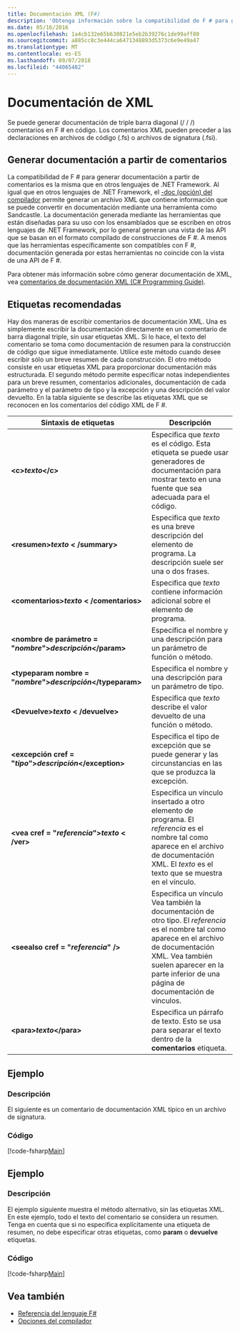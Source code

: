 ```yaml
---
title: Documentación XML (F#)
description: 'Obtenga información sobre la compatibilidad de F # para generar documentación a partir de comentarios.'
ms.date: 05/16/2016
ms.openlocfilehash: 1a4cb132e65b630821e5eb2b39276c1de99aff80
ms.sourcegitcommit: a885cc8c3e444ca6471348893d5373c6e9e49a47
ms.translationtype: MT
ms.contentlocale: es-ES
ms.lasthandoff: 09/07/2018
ms.locfileid: "44065482"
---
```

# <a name="xml-documentation"></a>Documentación de XML

Se puede generar documentación de triple barra diagonal (/ / /) comentarios en F # en código. Los comentarios XML pueden preceder a las declaraciones en archivos de código (.fs) o archivos de signatura (.fsi).

## <a name="generating-documentation-from-comments"></a>Generar documentación a partir de comentarios

La compatibilidad de F # para generar documentación a partir de comentarios es la misma que en otros lenguajes de .NET Framework. Al igual que en otros lenguajes de .NET Framework, el [-doc (opción) del compilador](https://msdn.microsoft.com/library/434394ae-0d4a-459c-a684-bffede519a04) permite generar un archivo XML que contiene información que se puede convertir en documentación mediante una herramienta como Sandcastle. La documentación generada mediante las herramientas que están diseñadas para su uso con los ensamblados que se escriben en otros lenguajes de .NET Framework, por lo general generan una vista de las API que se basan en el formato compilado de construcciones de F #. A menos que las herramientas específicamente son compatibles con F #, documentación generada por estas herramientas no coincide con la vista de una API de F #.

Para obtener más información sobre cómo generar documentación de XML, vea [comentarios de documentación XML &#40;C&#35; Programming Guide&#41;](https://msdn.microsoft.com/library/b2s063f7).

## <a name="recommended-tags"></a>Etiquetas recomendadas

Hay dos maneras de escribir comentarios de documentación XML. Una es simplemente escribir la documentación directamente en un comentario de barra diagonal triple, sin usar etiquetas XML. Si lo hace, el texto del comentario se toma como documentación de resumen para la construcción de código que sigue inmediatamente. Utilice este método cuando desee escribir sólo un breve resumen de cada construcción. El otro método consiste en usar etiquetas XML para proporcionar documentación más estructurada. El segundo método permite especificar notas independientes para un breve resumen, comentarios adicionales, documentación de cada parámetro y el parámetro de tipo y la excepción y una descripción del valor devuelto. En la tabla siguiente se describe las etiquetas XML que se reconocen en los comentarios del código XML de F #.

|Sintaxis de etiquetas|Descripción|
|----------|-----------|
|**&lt;c&gt;***texto***&lt;/c&gt;**|Especifica que *texto* es el código. Esta etiqueta se puede usar generadores de documentación para mostrar texto en una fuente que sea adecuada para el código.|
|**&lt;resumen&gt;***texto*** &lt; /summary&gt;**|Especifica que *texto* es una breve descripción del elemento de programa. La descripción suele ser una o dos frases.|
|**&lt;comentarios&gt;***texto*** &lt; /comentarios&gt;**|Especifica que *texto* contiene información adicional sobre el elemento de programa.|
|**&lt;nombre de parámetro = "***nombre***"&gt;***descripción***&lt;/param&gt;**|Especifica el nombre y una descripción para un parámetro de función o método.|
|**&lt;typeparam nombre = "***nombre***"&gt;***descripción***&lt;/typeparam&gt;**|Especifica el nombre y una descripción para un parámetro de tipo.|
|**&lt;Devuelve&gt;***texto*** &lt; /devuelve&gt;**|Especifica que *texto* describe el valor devuelto de una función o método.|
|**&lt;excepción cref = "***tipo***"&gt;***descripción***&lt;/exception&gt;**|Especifica el tipo de excepción que se puede generar y las circunstancias en las que se produzca la excepción.|
|**&lt;vea cref = "***referencia***"&gt;***texto*** &lt; /ver&gt;**|Especifica un vínculo insertado a otro elemento de programa. El *referencia* es el nombre tal como aparece en el archivo de documentación XML. El *texto* es el texto que se muestra en el vínculo.|
|**&lt;seealso cref = "***referencia***" /&gt;**|Especifica un vínculo Vea también la documentación de otro tipo. El *referencia* es el nombre tal como aparece en el archivo de documentación XML. Vea también suelen aparecer en la parte inferior de una página de documentación de vínculos.|
|**&lt;para&gt;***texto***&lt;/para&gt;**|Especifica un párrafo de texto. Esto se usa para separar el texto dentro de la **comentarios** etiqueta.|

## <a name="example"></a>Ejemplo

### <a name="description"></a>Descripción

El siguiente es un comentario de documentación XML típico en un archivo de signatura.

### <a name="code"></a>Código

[!code-fsharp[Main](../../../samples/snippets/fsharp/lang-ref-2/snippet7101.fs)]

## <a name="example"></a>Ejemplo

### <a name="description"></a>Descripción

El ejemplo siguiente muestra el método alternativo, sin las etiquetas XML. En este ejemplo, todo el texto del comentario se considera un resumen. Tenga en cuenta que si no especifica explícitamente una etiqueta de resumen, no debe especificar otras etiquetas, como **param** o **devuelve** etiquetas.

### <a name="code"></a>Código

[!code-fsharp[Main](../../../samples/snippets/fsharp/lang-ref-2/snippet7102.fs)]

## <a name="see-also"></a>Vea también

- [Referencia del lenguaje F#](index.md)
- [Opciones del compilador](compiler-options.md)
